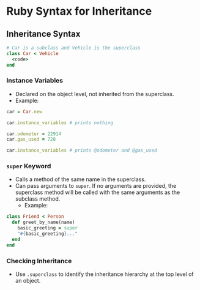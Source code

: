 # Ruby Syntax for Inheritance

## Inheritance Syntax

```ruby
# Car is a subclass and Vehicle is the superclass
class Car < Vehicle
  <code>
end
```

### Instance Variables

- Declared on the object level, not inherited from the superclass.
- Example:

```ruby
car = Car.new

car.instance_variables # prints nothing

car.odometer = 22914
car.gas_used = 728

car.instance_variables # prints @odometer and @gas_used
```

### `super` Keyword

- Calls a method of the same name in the superclass.
- Can pass arguments to `super`. If no arguments are provided, the superclass method will be called with the same arguments as the subclass method.
  - Example:

```ruby
class Friend < Person
  def greet_by_name(name)
    basic_greeting = super
    "#{basic_greeting}..."
  end
end
```

### Checking Inheritance

- Use `.superclass` to identify the inheritance hierarchy at the top level of an object.
